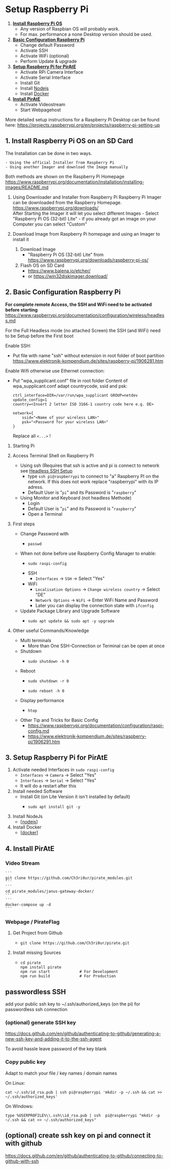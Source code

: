 # Setup Raspberry Pi

1. **[Install Raspberry Pi OS](#install)**
    - Any version of Raspbian OS will probably work.
    - For max. performance a none Desktop version should be used.
2. **[Basic Configuration Raspberry Pi](#config)**
    - Change default Password
    - Activate SSH
    - Activate WiFi (optional)
    - Perform Update & upgrade
3. **[Setup Raspberry Pi for PirAtE](#setup)**
    - Activate RPi Camera Interface
    - Activate Serial Interface
    - Install Git
    - Install [Nodejs]
    - Install [Docker]
4. **[Install PirAtE](#install)**
    - Activate Videostream
    - Start Webpagehost

More detailed setup instructions for a Raspberry Pi Desktop can be found here:
https://projects.raspberrypi.org/en/projects/raspberry-pi-setting-up

## 1. Install Raspberry Pi OS on an SD Card<a id="install"></a>
The Installation can be done in two ways.

    - Using the official Installer from Raspberry Pi
    - Using another Imager and download the Image manually

Both methods are shown on the Raspberry Pi Homepage
https://www.raspberrypi.org/documentation/installation/installing-images/README.md


1. Using Downloader and Installer from Raspberry Pi
    Raspberry Pi Imager can be downloaded from the Raspberry Homepage.
    https://www.raspberrypi.org/downloads/ \
    After Starting the Imager it will let you select different Images
        - Select "Raspberry Pi OS (32-bit) Lite"
        - if you already got an image on your Computer you can select "Custom"


2. Download Image from Raspberry Pi homepage and using an Imager to install it
    1. Download Image
        - "Raspberry Pi OS (32-bit) Lite" from https://www.raspberrypi.org/downloads/raspberry-pi-os/
    2. Flash OS on SD Card
        - https://www.balena.io/etcher/ 
        - or https://win32diskimager.download/



## 2. Basic Configuration Raspberry Pi <a id="config"></a>
**For complete remote Access, the SSH and WiFi need to be activated before starting**<a id="headlessSSH"></a>
https://www.raspberrypi.org/documentation/configuration/wireless/headless.md 

For the Full Headless mode (no attached Screen) the SSH (and WiFi) need to be Setup before the First boot

Enable SSH:

- Put file with name "ssh" without extension in root folder of boot partition
    https://www.elektronik-kompendium.de/sites/raspberry-pi/1906281.htm


Enable Wifi otherwise use Ethernet connection:

- Put "wpa_supplicant.conf" file in root folder
    Content of wpa_supplicant.conf
    adapt countrycode, ssid and psk:
    ```
    ctrl_interface=DIR=/var/run/wpa_supplicant GROUP=netdev
    update_config=1
    country=<Insert 2 letter ISO 3166-1 country code here e.g. DE> 
    
    network={
        ssid="<Name of your wireless LAN>"
        psk="<Password for your wireless LAN>"
    }
    ```
    Replace all ```<...>``` !


1. Starting Pi

2. Access Terminal Shell on Raspberry PI
    -  Using ssh (Requires that ssh is active and pi is connect to network see [Headless SSH Setup](#headlessSSH)
        - type ```ssh pi@raspberrypi``` to connect to "a" Raspberry PI on the network. If this does not work replace "raspberrypi" with its IP adress. 
        -  Default User is "```pi```" and its Password is "```raspberry```"
    -  Using Monitor and Keyboard (not headless Methode)
        -  Login
        -  Default User is "```pi```" and its Password is "```raspberry```"
        -  Open a Terminal

3. First steps
    - Change Password with
      	- ```
          passwd
          ```
    - When not done before use Raspberry Config Manager to enable:
        - ```
          sudo raspi-config
          ```
        - SSH
            - ```Interfaces``` -> ```SSH``` -> Select "Yes"
        - WiFi
            - ```Localisation Options``` -> ```Change wireless country``` -> Select "DE"
            - ```Network Options``` -> ```WiFi``` -> Enter WiFi Name and Password
            - Later you can display the connection state with ```ifconfig```
    - Update Package Library and Upgrade Software
        - ```
          sudo apt update && sudo apt -y upgrade
          ```
4. Other useful Commands/Knowledge
    - Multi terminals
        - More than One SSH-Connection or Terminal can be open at once
    - Shutdown
        - ```
          sudo shutdown -h 0
          ```
    - Reboot
        - ```
          sudo shutdown -r 0
          ```
        - ```
          sudo reboot -h 0
          ```
    - Display performance
        - ```
          htop
          ```
    - Other Tip and Tricks for Basic Config
        - https://www.raspberrypi.org/documentation/configuration/raspi-config.md
        - https://www.elektronik-kompendium.de/sites/raspberry-pi/1906291.htm




## 3. Setup Raspberry Pi for PirAtE<a id="setup"></a>
1. Activate needed Interfaces in ```sudo raspi-config```
    - ```Interfaces``` -> ```Camera``` -> Select "Yes"
    - ```Interfaces``` -> ```Serial``` -> Select "Yes"
    - It will do a restart after this
2. Install needed Software
    - Install Git (on Lite Version it isn't installed by default) 
        - ```
          sudo apt install git -y
          ```
3. Install NodeJs
    - [[nodejs]]
4. Install Docker
    - [[docker]]

## 4. Install PirAtE<a id="config"></a>

### Video Stream
    ```
    git clone https://github.com/Ch3ri0ur/pirate_modules.git
    ```
    ```
    cd pirate_modules/janus-gateway-docker/
    ```
    ```
    docker-compose up -d
    ```


### Webpage / PirateFlag
   1. Get Project from Github
      - ```
        git clone https://github.com/Ch3ri0ur/pirate.git
        ```
   2. Install missing Sources
      - ```
        cd pirate
        npm install pirate
        npm run start             # For Development
        npm run build             # For Production
        ```







## passwordless SSH
add your public ssh key to ~/.ssh/authorized_keys (on the pi) for passwordless ssh connection

### (optional) generate SSH key
https://docs.github.com/en/github/authenticating-to-github/generating-a-new-ssh-key-and-adding-it-to-the-ssh-agent

To avoid hassle leave password of the key blank

### Copy public key
Adapt to match your file / key names / domain names

On Linux:
```
cat ~/.ssh/id_rsa.pub | ssh pi@raspberrypi 'mkdir -p ~/.ssh && cat >> ~/.ssh/authorized_keys'
```

On Windows:
```
type %USERPROFILE%\\.ssh\\id_rsa.pub | ssh  pi@raspberrypi "mkdir -p ~/.ssh && cat >> ~/.ssh/authorized_keys"
```

## (optional) create ssh key on pi and connect it with github

https://docs.github.com/en/github/authenticating-to-github/connecting-to-github-with-ssh







[//begin]: # "Autogenerated link references for markdown compatibility"
[nodejs]: Theory\nodejs "Nodejs"
[docker]: Theory\docker "Docker"
[//end]: # "Autogenerated link references"